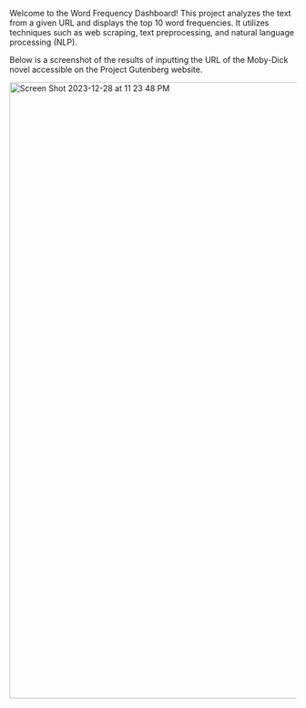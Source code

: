 Welcome to the Word Frequency Dashboard! 
This project analyzes the text from a given
URL and displays the top 10 word frequencies. 
It utilizes techniques such as web scraping, 
text preprocessing, and natural language processing (NLP). 

Below is a screenshot of the results of inputting the URL of the Moby-Dick novel accessible on the Project Gutenberg website.

<img width="1082" alt="Screen Shot 2023-12-28 at 11 23 48 PM" src="https://github.com/emilwestling/Web_Scraping/assets/71911255/9ddc321f-4f98-4fed-b64c-b8a63d4fb303">
